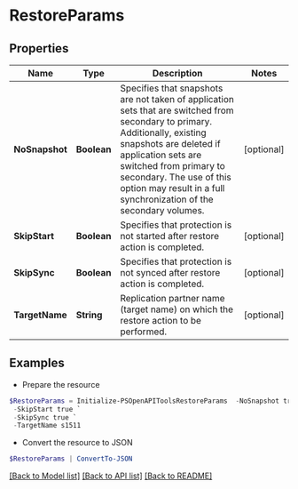 # RestoreParams
## Properties

Name | Type | Description | Notes
------------ | ------------- | ------------- | -------------
**NoSnapshot** | **Boolean** | Specifies that snapshots are not taken of application sets that are switched from secondary to primary. Additionally, existing snapshots are deleted if application sets are switched from primary to secondary. The use of this option may result in a full synchronization of the secondary volumes. | [optional] 
**SkipStart** | **Boolean** | Specifies that protection is not started after restore action is completed. | [optional] 
**SkipSync** | **Boolean** | Specifies that protection is not synced after restore action is completed. | [optional] 
**TargetName** | **String** | Replication partner name (target name) on which the restore action to be performed. | [optional] 

## Examples

- Prepare the resource
```powershell
$RestoreParams = Initialize-PSOpenAPIToolsRestoreParams  -NoSnapshot true `
 -SkipStart true `
 -SkipSync true `
 -TargetName s1511
```

- Convert the resource to JSON
```powershell
$RestoreParams | ConvertTo-JSON
```

[[Back to Model list]](../README.md#documentation-for-models) [[Back to API list]](../README.md#documentation-for-api-endpoints) [[Back to README]](../README.md)

